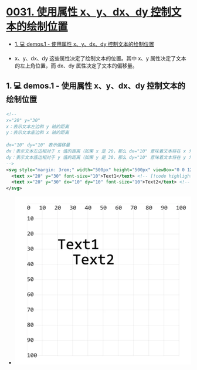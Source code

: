 # [0031. 使用属性 x、y、dx、dy 控制文本的绘制位置](https://github.com/Tdahuyou/svg/tree/main/0031.%20%E4%BD%BF%E7%94%A8%E5%B1%9E%E6%80%A7%20x%E3%80%81y%E3%80%81dx%E3%80%81dy%20%E6%8E%A7%E5%88%B6%E6%96%87%E6%9C%AC%E7%9A%84%E7%BB%98%E5%88%B6%E4%BD%8D%E7%BD%AE)

<!-- region:toc -->
- [1. 💻 demos.1 - 使用属性 x、y、dx、dy 控制文本的绘制位置](#1--demos1---使用属性-xydxdy-控制文本的绘制位置)
<!-- endregion:toc -->
- x、y、dx、dy 这些属性决定了绘制文本的位置。其中 x、y 属性决定了文本的左上角位置，而 dx、dy 属性决定了文本的偏移量。

## 1. 💻 demos.1 - 使用属性 x、y、dx、dy 控制文本的绘制位置

```xml
<!--
x="20" y="30"
x：表示文本左边和 y 轴的距离
y：表示文本底边和 x 轴的距离

dx="10" dy="10" 表示偏移量
dx：表示文本左边相对于 x 值的距离（如果 x 是 20，那么 dx="10" 意味着文本将在 x 为 30 处开始绘制）
dy：表示文本底边相对于 y 值的距离（如果 y 是 30，那么 dy="10" 意味着文本将在 y 为 40 处开始绘制）
-->
<svg style="margin: 3rem;" width="500px" height="500px" viewBox="0 0 120 120" xmlns="http://www.w3.org/2000/svg">
  <text x="20" y="30" font-size="10">Text1</text> <!-- [!code highlight] -->
  <text x="20" y="30" dx="10" dy="10" font-size="10">Text2</text> <!-- [!code highlight] -->
</svg>
```

- ![](assets/2024-12-09-16-58-05.png)